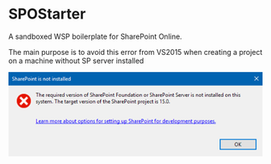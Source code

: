 # SPOStarter
A sandboxed WSP boilerplate for SharePoint Online.

The main purpose is to avoid this error from VS2015 when creating a project on a machine without SP server installed

![SP not installed](vs-spnotinstalled.png)
